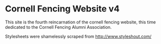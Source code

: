 Cornell Fencing Website v4
=========================

This site is the fourth reincarnation of the cornell fencing website, this time dedicated to the Cornell Fencing Alumni Association.

Stylesheets were shamelessly scraped from http://www.styleshout.com/
